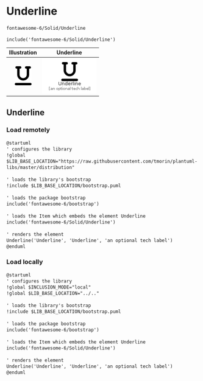 # Underline


```text
fontawesome-6/Solid/Underline
```

```text
include('fontawesome-6/Solid/Underline')
```



| Illustration | Underline |
| :---: | :---: |
| ![illustration for Illustration](../../fontawesome-6/Solid/Underline.png) | ![illustration for Underline](../../fontawesome-6/Solid/Underline.Local.png) |




## Underline

### Load remotely
```plantuml
@startuml
' configures the library
!global $LIB_BASE_LOCATION="https://raw.githubusercontent.com/tmorin/plantuml-libs/master/distribution"

' loads the library's bootstrap
!include $LIB_BASE_LOCATION/bootstrap.puml

' loads the package bootstrap
include('fontawesome-6/bootstrap')

' loads the Item which embeds the element Underline
include('fontawesome-6/Solid/Underline')

' renders the element
Underline('Underline', 'Underline', 'an optional tech label')
@enduml
```

### Load locally
```plantuml
@startuml
' configures the library
!global $INCLUSION_MODE="local"
!global $LIB_BASE_LOCATION="../.."

' loads the library's bootstrap
!include $LIB_BASE_LOCATION/bootstrap.puml

' loads the package bootstrap
include('fontawesome-6/bootstrap')

' loads the Item which embeds the element Underline
include('fontawesome-6/Solid/Underline')

' renders the element
Underline('Underline', 'Underline', 'an optional tech label')
@enduml
```

